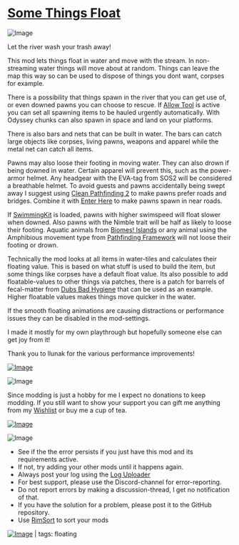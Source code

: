 # [Some Things Float](https://steamcommunity.com/sharedfiles/filedetails/?id=2940072380)

![Image](https://i.postimg.cc/PJc4kLbg/Self-Info.png)

Let the river wash your trash away!

This mod lets things float in water and move with the stream. In non-streaming water things will move about at random. Things can leave the map this way so can be used to dispose of things you dont want, corpses for example.

There is a possibility that things spawn in the river that you can get use of, or even downed pawns you can choose to rescue. If [Allow Tool](https://steamcommunity.com/sharedfiles/filedetails/?id=761421485) is active you can set all spawning items to be hauled urgently automatically. With Odyssey chunks can also spawn in space and land on your platforms.

There is also bars and nets that can be built in water. The bars can catch large objects like corpses, living pawns, weapons and apparel while the metal net can catch all items.

Pawns may also loose their footing in moving water. They can also drown if being downed in water. Certain apparel will prevent this, such as the power-armor helmet. Any headgear with the EVA-tag from SOS2 will be considered a breathable helmet. To avoid guests and pawns accidentally being swept away I suggest using [Clean Pathfinding 2](https://steamcommunity.com/sharedfiles/filedetails/?id=2603765747) to make pawns prefer roads and bridges. Combine it with [Enter Here](https://steamcommunity.com/sharedfiles/filedetails/?id=2824117092) to make pawns spawn in near roads.

If [SwimmingKit](https://steamcommunity.com/sharedfiles/filedetails/?id=1542399915) is loaded, pawns with higher swimspeed will float slower when downed. Also pawns with the Nimble trait will be half as likely to loose their footing. Aquatic animals from [Biomes! Islands](https://steamcommunity.com/sharedfiles/filedetails/?id=2038001322) or any animal using the Amphibious movement type from [Pathfinding Framework](https://steamcommunity.com/sharedfiles/filedetails/?id=3070914628) will not loose their footing or drown.

Technically the mod looks at all items in water-tiles and calculates their floating value. This is based on what stuff is used to build the item, but some things like corpses have a default float value. Its also possible to add floatable-values to other things via patches, there is a patch for barrels of fecal-matter from [Dubs Bad Hygiene](https://steamcommunity.com/sharedfiles/filedetails/?id=836308268) that can be used as an example. Higher floatable values makes things move quicker in the water.

If the smooth floating animations are causing distractions or performance issues they can be disabled in the mod-settings.

I made it mostly for my own playthrough but hopefully someone else can get joy from it!

Thank you to llunak for the various performance improvements!

[![Image](https://i.postimg.cc/qqTTK08Q/kNldlMg.png)](https://steamcommunity.com/sharedfiles/filedetails/?id=2288125657)

![Image](https://i.postimg.cc/nr5ktsY8/Self-Support-And-Donations.png)

Since modding is just a hobby for me I expect no donations to keep modding. If you still want to show your support you can gift me anything from my [Wishlist](https://store.steampowered.com/wishlist/id/Mlie) or buy me a cup of tea.

[![Image](https://i.postimg.cc/4yn5MvtR/Kofi-Small.png)](https://ko-fi.com/G2G55DDYD)

![Image](https://i.postimg.cc/cC6mj7Y4/Self-Reporting-Issues.png)



-  See if the the error persists if you just have this mod and its requirements active.
-  If not, try adding your other mods until it happens again.
-  Always post your log using the [Log Uploader](https://steamcommunity.com/sharedfiles/filedetails/?id=2873415404)
-  For best support, please use the Discord-channel for error-reporting.
-  Do not report errors by making a discussion-thread, I get no notification of that.
-  If you have the solution for a problem, please post it to the GitHub repository.
-  Use [RimSort](https://github.com/RimSort/RimSort/releases/latest) to sort your mods

 

[![Image](https://img.shields.io/github/v/release/emipa606/SomeThingsFloat?label=latest%20version&style=plastic&labelColor=0070cd&color=white)](https://steamcommunity.com/sharedfiles/filedetails/changelog/2940072380) | tags:  floating
